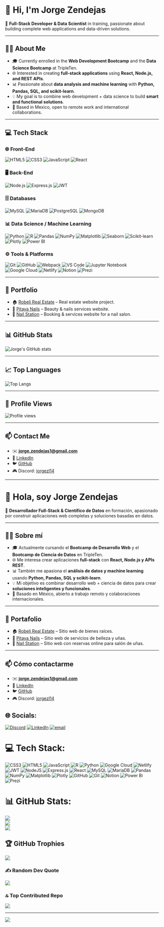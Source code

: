 # 👋 Hi, I'm Jorge Zendejas

🚀 **Full-Stack Developer & Data Scientist** in training, passionate about building complete web applications and data-driven solutions.

---

## 🧑‍💻 About Me
- 🎓 Currently enrolled in the **Web Development Bootcamp** and the **Data Science Bootcamp** at TripleTen.  
- 🌐 Interested in creating **full-stack applications** using **React, Node.js, and REST APIs**.  
- 📊 Passionate about **data analysis and machine learning** with **Python, Pandas, SQL, and scikit-learn**.  
- 💡 My goal is to combine web development + data science to build **smart and functional solutions**.  
- 📍 Based in Mexico, open to remote work and international collaborations.  

---

## 💻 Tech Stack

### 🌐 Front-End
![HTML5](https://img.shields.io/badge/HTML5-E34F26?style=for-the-badge&logo=html5&logoColor=white)
![CSS3](https://img.shields.io/badge/CSS3-1572B6?style=for-the-badge&logo=css3&logoColor=white)
![JavaScript](https://img.shields.io/badge/JavaScript-F7DF1E?style=for-the-badge&logo=javascript&logoColor=black)
![React](https://img.shields.io/badge/React-20232A?style=for-the-badge&logo=react&logoColor=61DAFB)

### 🖥️ Back-End
![Node.js](https://img.shields.io/badge/Node.js-43853D?style=for-the-badge&logo=node.js&logoColor=white)
![Express.js](https://img.shields.io/badge/Express.js-000000?style=for-the-badge&logo=express&logoColor=white)
![JWT](https://img.shields.io/badge/JWT-000000?style=for-the-badge&logo=jsonwebtokens&logoColor=white)

### 🗄️ Databases
![MySQL](https://img.shields.io/badge/MySQL-4479A1?style=for-the-badge&logo=mysql&logoColor=white)
![MariaDB](https://img.shields.io/badge/MariaDB-003545?style=for-the-badge&logo=mariadb&logoColor=white)
![PostgreSQL](https://img.shields.io/badge/PostgreSQL-336791?style=for-the-badge&logo=postgresql&logoColor=white)
![MongoDB](https://img.shields.io/badge/MongoDB-47A248?style=for-the-badge&logo=mongodb&logoColor=white)

### 📊 Data Science / Machine Learning
![Python](https://img.shields.io/badge/Python-3776AB?style=for-the-badge&logo=python&logoColor=white)
![R](https://img.shields.io/badge/R-276DC3?style=for-the-badge&logo=r&logoColor=white)
![Pandas](https://img.shields.io/badge/Pandas-150458?style=for-the-badge&logo=pandas&logoColor=white)
![NumPy](https://img.shields.io/badge/Numpy-013243?style=for-the-badge&logo=numpy&logoColor=white)
![Matplotlib](https://img.shields.io/badge/Matplotlib-11557C?style=for-the-badge&logo=plotly&logoColor=white)
![Seaborn](https://img.shields.io/badge/Seaborn-9C27B0?style=for-the-badge&logo=python&logoColor=white)
![Scikit-learn](https://img.shields.io/badge/Scikit--learn-F7931E?style=for-the-badge&logo=scikitlearn&logoColor=white)
![Plotly](https://img.shields.io/badge/Plotly-3F4F75?style=for-the-badge&logo=plotly&logoColor=white)
![Power BI](https://img.shields.io/badge/PowerBI-F2C811?style=for-the-badge&logo=powerbi&logoColor=black)

### ⚙️ Tools & Platforms
![Git](https://img.shields.io/badge/Git-F05032?style=for-the-badge&logo=git&logoColor=white)
![GitHub](https://img.shields.io/badge/GitHub-181717?style=for-the-badge&logo=github&logoColor=white)
![Webpack](https://img.shields.io/badge/Webpack-8DD6F9?style=for-the-badge&logo=webpack&logoColor=black)
![VS Code](https://img.shields.io/badge/VS%20Code-0078D4?style=for-the-badge&logo=visual-studio-code&logoColor=white)
![Jupyter Notebook](https://img.shields.io/badge/Jupyter-F37626?style=for-the-badge&logo=jupyter&logoColor=white)
![Google Cloud](https://img.shields.io/badge/Google%20Cloud-4285F4?style=for-the-badge&logo=googlecloud&logoColor=white)
![Netlify](https://img.shields.io/badge/Netlify-00C7B7?style=for-the-badge&logo=netlify&logoColor=white)
![Notion](https://img.shields.io/badge/Notion-000000?style=for-the-badge&logo=notion&logoColor=white)
![Prezi](https://img.shields.io/badge/Prezi-3181FF?style=for-the-badge&logo=prezi&logoColor=white)

---

## 📂 Portfolio
- 🏠 [Robeli Real Estate](https://jorgezendejas1.github.io/robeli_real_estate/) – Real estate website project.  
- 💅 [Pitaya Nails](https://jorgezendejas1.github.io/pitaya_nails/) – Beauty & nails services website.  
- 🌟 [Nail Station](https://jorgezendejas1.github.io/nail-station/) – Booking & services website for a nail salon.  

---

## 📊 GitHub Stats
![Jorge's GitHub stats](https://github-readme-stats.vercel.app/api?username=jorgezendejas1&show_icons=true&theme=tokyonight)

---

## 📈 Top Languages
![Top Langs](https://github-readme-stats.vercel.app/api/top-langs/?username=jorgezendejas1&layout=compact&theme=tokyonight)

---

## 👀 Profile Views
![Profile views](https://komarev.com/ghpvc/?username=jorgezendejas1&label=Profile%20views&color=0e75b6&style=flat)

---

## 📫 Contact Me
- ✉️ **jorge.zendejas1@gmail.com**  
- 💼 [LinkedIn](https://www.linkedin.com/in/jorge-zendejas-lovera-50341034)  
- 🐦 [GitHub](https://github.com/jorgezendejas1)  
- 🎮 Discord: [jorgezl14](https://discordapp.com/users/812722852436246609)   

---

# 👋 Hola, soy Jorge Zendejas

🚀 **Desarrollador Full-Stack & Científico de Datos** en formación, apasionado por construir aplicaciones web completas y soluciones basadas en datos.

---

## 🧑‍💻 Sobre mí
- 🎓 Actualmente cursando el **Bootcamp de Desarrollo Web** y el **Bootcamp de Ciencia de Datos** en TripleTen.  
- 🌐 Me interesa crear aplicaciones **full-stack** con **React, Node.js y APIs REST**.  
- 📊 También me apasiona el **análisis de datos y machine learning** usando **Python, Pandas, SQL y scikit-learn**.  
- 💡 Mi objetivo es combinar desarrollo web + ciencia de datos para crear **soluciones inteligentes y funcionales**.  
- 📍 Basado en México, abierto a trabajo remoto y colaboraciones internacionales.  

---

## 📂 Portafolio
- 🏠 [Robeli Real Estate](https://jorgezendejas1.github.io/robeli_real_estate/) – Sitio web de bienes raíces.  
- 💅 [Pitaya Nails](https://jorgezendejas1.github.io/pitaya_nails/) – Sitio web de servicios de belleza y uñas.  
- 🌟 [Nail Station](https://jorgezendejas1.github.io/nail-station/) – Sitio web con reservas online para salón de uñas.  

---

## 📫 Cómo contactarme
- ✉️ **jorge.zendejas1@gmail.com**  
- 💼 [LinkedIn](https://www.linkedin.com/in/jorge-zendejas-lovera-50341034)  
- 🐦 [GitHub](https://github.com/jorgezendejas1)  
- 🎮 Discord: [jorgezl14](https://discordapp.com/users/812722852436246609)  



## 🌐 Socials:
[![Discord](https://img.shields.io/badge/Discord-%237289DA.svg?logo=discord&logoColor=white)](https://discord.gg/812722852436246609) [![LinkedIn](https://img.shields.io/badge/LinkedIn-%230077B5.svg?logo=linkedin&logoColor=white)](https://linkedin.com/in/https://www.linkedin.com/in/jorge-zendejas-lovera-50341034) [![email](https://img.shields.io/badge/Email-D14836?logo=gmail&logoColor=white)](mailto:jorge.zendejas1@gmail.com) 

# 💻 Tech Stack:
![CSS3](https://img.shields.io/badge/css3-%231572B6.svg?style=for-the-badge&logo=css3&logoColor=white) ![HTML5](https://img.shields.io/badge/html5-%23E34F26.svg?style=for-the-badge&logo=html5&logoColor=white) ![JavaScript](https://img.shields.io/badge/javascript-%23323330.svg?style=for-the-badge&logo=javascript&logoColor=%23F7DF1E) ![R](https://img.shields.io/badge/r-%23276DC3.svg?style=for-the-badge&logo=r&logoColor=white) ![Python](https://img.shields.io/badge/python-3670A0?style=for-the-badge&logo=python&logoColor=ffdd54) ![Google Cloud](https://img.shields.io/badge/GoogleCloud-%234285F4.svg?style=for-the-badge&logo=google-cloud&logoColor=white) ![Netlify](https://img.shields.io/badge/netlify-%23000000.svg?style=for-the-badge&logo=netlify&logoColor=#00C7B7) ![JWT](https://img.shields.io/badge/JWT-black?style=for-the-badge&logo=JSON%20web%20tokens) ![NodeJS](https://img.shields.io/badge/node.js-6DA55F?style=for-the-badge&logo=node.js&logoColor=white) ![Express.js](https://img.shields.io/badge/express.js-%23404d59.svg?style=for-the-badge&logo=express&logoColor=%2361DAFB) ![React](https://img.shields.io/badge/react-%2320232a.svg?style=for-the-badge&logo=react&logoColor=%2361DAFB) ![MySQL](https://img.shields.io/badge/mysql-4479A1.svg?style=for-the-badge&logo=mysql&logoColor=white) ![MariaDB](https://img.shields.io/badge/MariaDB-003545?style=for-the-badge&logo=mariadb&logoColor=white) ![Pandas](https://img.shields.io/badge/pandas-%23150458.svg?style=for-the-badge&logo=pandas&logoColor=white) ![NumPy](https://img.shields.io/badge/numpy-%23013243.svg?style=for-the-badge&logo=numpy&logoColor=white) ![Matplotlib](https://img.shields.io/badge/Matplotlib-%23ffffff.svg?style=for-the-badge&logo=Matplotlib&logoColor=black) ![Plotly](https://img.shields.io/badge/Plotly-%233F4F75.svg?style=for-the-badge&logo=plotly&logoColor=white) ![GitHub](https://img.shields.io/badge/github-%23121011.svg?style=for-the-badge&logo=github&logoColor=white) ![Git](https://img.shields.io/badge/git-%23F05033.svg?style=for-the-badge&logo=git&logoColor=white) ![Notion](https://img.shields.io/badge/Notion-%23000000.svg?style=for-the-badge&logo=notion&logoColor=white) ![Power Bi](https://img.shields.io/badge/power_bi-F2C811?style=for-the-badge&logo=powerbi&logoColor=black) ![Prezi](https://img.shields.io/badge/Prezi-%23000000.svg?style=for-the-badge&logo=Prezi&logoColor=white)
# 📊 GitHub Stats:
![](https://github-readme-stats.vercel.app/api?username=jorgezendejas1&theme=default&hide_border=false&include_all_commits=true&count_private=true)<br/>
![](https://nirzak-streak-stats.vercel.app/?user=jorgezendejas1&theme=default&hide_border=false)<br/>
![](https://github-readme-stats.vercel.app/api/top-langs/?username=jorgezendejas1&theme=default&hide_border=false&include_all_commits=true&count_private=true&layout=compact)

## 🏆 GitHub Trophies
![](https://github-profile-trophy.vercel.app/?username=jorgezendejas1&theme=default&no-frame=false&no-bg=false&margin-w=4)

### ✍️ Random Dev Quote
![](https://quotes-github-readme.vercel.app/api?type=horizontal&theme=radical)

### 🔝 Top Contributed Repo
![](https://github-contributor-stats.vercel.app/api?username=jorgezendejas1&limit=5&theme=default&combine_all_yearly_contributions=true)

---
[![](https://visitcount.itsvg.in/api?id=jorgezendejas1&icon=0&color=0)](https://visitcount.itsvg.in)

<!-- Proudly created with GPRM ( https://gprm.itsvg.in ) -->
